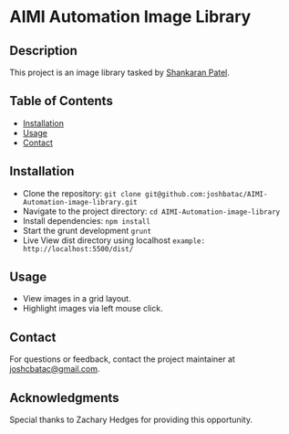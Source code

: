 # AIMI Automation Image Library

## Description
This project is an image library tasked by [Shankaran Patel](https://bitbucket.org/shankaran/image-library/src/main/).

## Table of Contents
- [Installation](#linkinstallation)
- [Usage](#usage)
- [Contact](#contact)

## Installation
- Clone the repository: `git clone git@github.com:joshbatac/AIMI-Automation-image-library.git`
- Navigate to the project directory: `cd AIMI-Automation-image-library`
- Install dependencies: `npm install`
- Start the grunt development `grunt`
- Live View dist directory using localhost `example: http://localhost:5500/dist/`
## Usage
- View images in a grid layout.
- Highlight images via left mouse click.

## Contact
For questions or feedback, contact the project maintainer at [joshcbatac@gmail.com](mailto:joshcbatac@gmail.com).

## Acknowledgments
Special thanks to Zachary Hedges for providing this opportunity.
